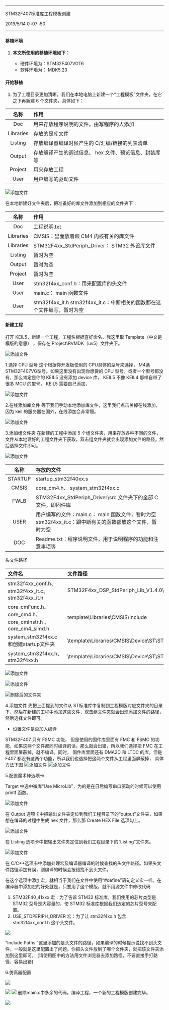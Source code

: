 
----------
STM32F407标准库工程模板创建

2019/5/14 0 :07 :50  

----------

#### 移植环境 ####


1. **本文所使用的移植环境如下：**

	- 硬件环境为：STM32F407VGT6
	- 软件环境为： MDK5.23

#### 开始移植 ####


1. 为了工程目录更加清晰，我们在本地电脑上新建一个“工程模板”文件夹，在它之下再新建 6 个文件夹，具体如下：

| 名称 | 作用 |
| :----: | :----- |
| Doc | 用来存放程序说明的文件，由写程序的人添加 |
| Libraries | 存放的是库文件 |
| Listing |存放编译器编译时候产生的 C/汇编/链接的列表清单 |
| Output | 存放编译产生的调试信息、 hex 文件、预览信息、封装库等 |
| Project | 用来存放工程 |
| User | 用户编写的驱动文件|

![添加文件](1.png)


在本地新建好文件夹后，把准备好的库文件添加到相应的文件夹下：

| 名称 | 作用 |
| :----: | :----- |
| Doc | 工程说明.txt |
| Libraries | CMSIS：里面放着跟 CM4 内核有关的库文件 
| Libraries | STM32F4xx_StdPeriph_Driver： STM32 外设库文件 |
| Listing | 暂时为空 |
|Output | 暂时为空 |
|Project | 暂时为空 |
| User |stm32f4xx_conf.h：用来配置库的头文件|
| User |  main.c： main 函数文件 |
| User | stm32f4xx_it.h stm32f4xx_it.c：中断相关的函数都在这个文件编写，暂时为空 |

####  新建工程 ####

打开 KEIL5，新建一个工程，工程名根据喜好命名，我这里取 Template（中文是模版的意思） ，保存在 Project\RVMDK（uv5）文件夹下。

 ![添加文件](2.png)
 
1.选择 CPU 型号
这个根据你开发板使用的 CPU具体的型号来选择， M4选 STM32F407VG型号。如果这里没有出现你想要的 CPU 型号，或者一个型号都没有，那么肯定是你的 KEIL5 没有添加 device 库， KEIL5 不像 KEIL4 那样自带了很多 MCU 的型号， KEIL5 需要自己添加，

 ![添加文件](3.png)
 
2.在线添加库文件
等下我们手动本地添加库文件，这里我们点击关掉在线添加，因为 keil 的服务器在国外，在线添加会非常慢。

 ![添加文件](4.png)
 
3.添加组文件夹
在新建的工程中添加 5 个组文件夹，用来存放各种不同的文件，文件从本地建好的工程文件夹下获取，双击组文件夹就会出现添加文件的路径，然后选择文件即可。

 ![添加文件](5.png)

| 名称 | 存放的文件 |
| :---: | :----- |
| STARTUP | startup_stm32f40xx.s
| CMSIS | core_cm4.h、 system_stm32f4xx.c
| FWLB | STM32F4xx_StdPeriph_Driver\src 文件夹下的全部 C 文件，即固件库 |
| USER  | 用户编写的文件：main.c： main 函数文件，暂时为空 stm32f4xx_it.c：跟中断有关的函数都放这个文件，暂时为空 |
| DOC  |Readme.txt：程序说明文件，用于说明程序的功能和注意事项等 |

头文件路径

| 文件名  |文件路径 | 放置路径 |
| :--- | :----- | :----|
|stm32f4xx_conf.h、stm32f4xx_it.c、stm32f4xx_it.h | STM32F4xx_DSP_StdPeriph_Lib_V1.4.0\Project\STM32F4xx_StdPeriph_Templates | \template\User |
| core_cmFunc.h、core_cm4.h、core_cmInstr.h 、core_cm4_simd.h| template\Libraries\CMSIS\Include | \template\Libraries\CMSIS |
| system_stm32f4xx.c 和创建startup文件夹 |\template\Libraries\CMSIS\Device\ST\STM32F4xx\Source\Templates  |  \template\Libraries\CMSIS|
| system_stm32f4xx.h、stm32f4xx.h |\template\Libraries\CMSIS\Device\ST\STM32F4xx\Include |\template\Libraries\CMSIS|


![添加文件](15.png)

![添加文件](16.png)

![删除后的文件夹](17.png)
 
4.添加文件
先把上面提到的文件从 ST标准库中复制到工程模版对应文件夹的目录下，然后在新建的工程中添加这些文件，双击组文件夹就会出现添加文件的路径，然后选择文件即可。


- 设置文件是否加入编译

STM32F407 只有 FSMC 功能， 但是使用的固件库里面有 FMC 和 FSMC 的功能，如果这两个文件都同时编译的话，那么就会出错，所以我们选择把 FMC 在工程里面屏蔽掉，就不编译。同时， 固件库里面还有 DMA2D 和 LTDC 的库，但是 F407 都没有这两个功能，所以我们也选择把这两个文件从工程里面屏蔽掉， 具体方法下图
![添加文件](18.png)
![添加文件](13.png)

5.配置魔术棒选项卡

Target 中选中微库“Use MicroLib”，为的是在日后编写串口驱动的时候可以使用printf 函数。

![添加文件](6.png)


在 Output 选项卡中把输出文件夹定位到我们工程目录下的“output”文件夹，如果想在编译的过程中生成 hex 文件，那么那 Create HEX File 选项勾上。

![添加文件](7.png)

在 Listing 选项卡中把输出文件夹定位到我们工程目录下的“Listing”文件夹。 

![添加文件](8.png)

在 C/C++选项卡中添加处理宏及编译器编译的时候查找的头文件路径。如果头文件路径添加有误，则编译的时候会报错找不到头文件。

在这个选项中添加宏，就相当于我们在文件中使用“#define”语句定义宏一样。在编译器中添加宏的好处就是，只要用了这个模版，就不用源文件中修改代码
1. STM32F40_41xxx  宏：为了告诉 STM32 标准库，我们使用的芯片类型是 STM32 型号是大容量的，使 STM32 标准库根据我们选定的芯片型号来配置。
2. USE_STDPERIPH_DRIVER 宏：为了让 stm32f4xx.h 包含 stm32f4xx_conf.h 这个头文件。

![](9.png)

“Include Paths ”这里添加的是头文件的路径，如果编译的时候提示说找不到头文件，一般就是这里配置出了问题。你把头文件放到了哪个文件夹，就把该文件夹添加到这里即可。 (请使用图中的方法用文件浏览器去添加路径，不要直接手打路径，容易出错)

6.仿真器配置

![](10.png)

![](11.png)
![](12.png)
删除main.c中多余的代码，编译工程，一个新的工程模版创建完毕。

![](14.png)
